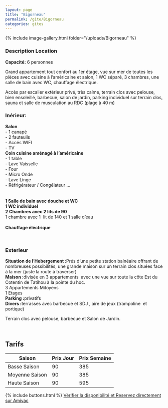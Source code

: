 ```yaml
---
layout: page
title: "Bigorneau"
permalink: /gite/Bigorneau
categories: gites
---
```


{% include image-gallery.html folder="/uploads/Bigorneau" %}

### Description Location

<strong>Capacité:</strong> 6 personnes

<p>Grand appartement tout confort au 1er &eacute;tage, vue sur mer de toutes les pi&egrave;ces avec cuisine &agrave; l&rsquo;am&eacute;ricaine et salon, 1 WC s&eacute;par&eacute;, 3 chambres, une salle de bain avec WC, chauffage &eacute;lectrique.</p>
 <p>Acc&egrave;s par escalier ext&eacute;rieur priv&eacute;, tr&egrave;s calme, terrain clos avec pelouse, bien ensoleill&eacute;, barbecue, salon de jardin, parking individuel sur terrain clos, sauna et salle de musculation au RDC (plage &agrave; 40 m)</p>

### Inérieur:

 <p><strong>Salon</strong><br />- 1 canap&eacute;<br />- 2 fauteuils<br />- Acc&eacute;s WIFI <br />- TV <br /><strong>Coin cuisine am&eacute;nag&eacute; &agrave; l&rsquo;am&eacute;ricaine</strong><br />- 1 table<br />- Lave Vaisselle<br />- Four<br />- Micro Onde<br />- Lave Linge<br />- R&eacute;frig&eacute;rateur / Cong&eacute;lateur &hellip;<br /><br /><strong><br /><strong>1 Salle de bain avec douche </strong>et WC<br /><strong>1 WC individuel</strong></strong>&nbsp;<br /><strong>2 Chambres avec 2 lits de 90 </strong><br />1 chambre avec 1 &nbsp;lit de 140&nbsp;et 1 salle d&rsquo;eau <br /><br /><strong>Chauffage &eacute;l&eacute;ctrique</strong></p>
 <p>&nbsp;</p>

### Exterieur

<p><strong>Situation de l&rsquo;Hebergement :</strong>Pr&eacute;s d&rsquo;une petite station baln&eacute;aire offrant de nombreuses possibilit&eacute;s, une grande maison sur un terrain clos situ&eacute;es face &agrave; la mer (juste la route &agrave; traverser)<br /><strong>Maison :</strong>divis&eacute;e en 3 appartements&nbsp; avec une vue sur toute la c&ocirc;te Est du Cotentin de Tatihou &agrave; la pointe du hoc. <br />3 Appartements Mitoyens<br />1 Etages<br /><strong>Parking :</strong>privatifs<br /><strong>Divers :</strong>terrasses avec barbecue et SDJ&nbsp;, aire de jeux (trampoline&nbsp; et portique)</p>

<p>Terrain clos avec pelouse, barbecue et Salon de Jardin.</p>
 <p><strong>&nbsp;</strong></p>

## Tarifs

| Saison         | Prix Jour | Prix Semaine |
| -------------- | --------- | ------------ |
| Basse Saison   | 90        | 385          |
| Moyenne Saison | 90        | 385          |
| Haute Saison   | 90        | 595          |



{% include buttons.html %}
[Vérifier la disponibilité et Reservez directement sur Amivac](https://www.amivac.com/rental/eb1ac86605478a2c?hl=fr_FR)
